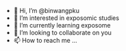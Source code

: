 - 👋 Hi, I’m @binwangpku
- 👀 I’m interested in exposomic studies
- 🌱 I’m currently learning exposome
- 💞️ I’m looking to collaborate on you
- 📫 How to reach me ...

<!---
binwangpku/binwangpku is a ✨ special ✨ repository because its `README.md` (this file) appears on your GitHub profile.
You can click the Preview link to take a look at your changes.
--->
